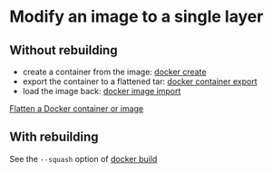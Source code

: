 # Modify an image to a single layer

## Without rebuilding
- create a container from the image: [docker create](https://docs.docker.com/engine/reference/commandline/create/)
- export the container to a flattened tar: [docker container export](https://docs.docker.com/engine/reference/commandline/export/)  
- load the image back: [docker image import](https://docs.docker.com/engine/reference/commandline/image_import/)  

[Flatten a Docker container or image](https://tuhrig.de/flatten-a-docker-container-or-image/)

## With rebuilding

See the `--squash` option of [docker build](https://docs.docker.com/engine/reference/commandline/build/#options)  
